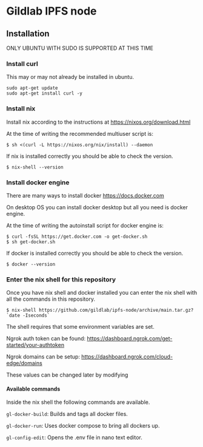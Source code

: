 # Gildlab IPFS node

## Installation

ONLY UBUNTU WITH SUDO IS SUPPORTED AT THIS TIME

### Install curl

This may or may not already be installed in ubuntu.

```
sudo apt-get update
sudo apt-get install curl -y
```

### Install nix

Install nix according to the instructions at https://nixos.org/download.html

At the time of writing the recommended multiuser script is:

```
$ sh <(curl -L https://nixos.org/nix/install) --daemon
```

If nix is installed correctly you should be able to check the version.

```
$ nix-shell --version
```

### Install docker engine

There are many ways to install docker https://docs.docker.com

On desktop OS you can install docker desktop but all you need is docker engine.

At the time of writing the autoinstall script for docker engine is:

```
$ curl -fsSL https://get.docker.com -o get-docker.sh
$ sh get-docker.sh
```

If docker is installed correctly you should be able to check the version.

```
$ docker --version
```

### Enter the nix shell for this repository

Once you have nix shell and docker installed you can enter the nix shell with all the commands in this repository.

```
$ nix-shell https://github.com/gildlab/ipfs-node/archive/main.tar.gz?`date -Iseconds`
```

The shell requires that some environment variables are set.

Ngrok auth token can be found: https://dashboard.ngrok.com/get-started/your-authtoken

Ngrok domains can be setup: https://dashboard.ngrok.com/cloud-edge/domains

These values can be changed later by modifying

#### Available commands

Inside the nix shell the following commands are available.

`gl-docker-build`: Builds and tags all docker files.

`gl-docker-run`: Uses docker compose to bring all dockers up.

`gl-config-edit`: Opens the .env file in nano text editor.